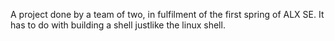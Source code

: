 A project done by a team of two, in fulfilment of the first spring of ALX SE.
It has to do with building a shell justlike the linux shell.
